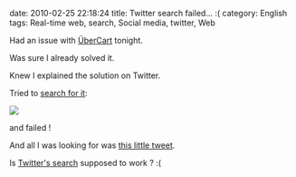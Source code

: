 date: 2010-02-25 22:18:24
title: Twitter search failed... :(
category: English
tags: Real-time web, search, Social media, twitter, Web

Had an issue with [ÜberCart](http://www.ubercart.org/) tonight.

Was sure I already solved it.

Knew I explained the solution on Twitter.

Tried to [search for it](http://search.twitter.com/search?q=ubercart+from%3Akdeldycke):

![](/uploads/2010/failed-twitter-search.png)

and failed !

And all I was looking for was [this little tweet](http://twitter.com/kdeldycke/status/1508913388).

Is [Twitter's search](http://search.twitter.com) supposed to work ? :(
